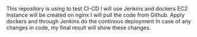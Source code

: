 This repository is using to test CI-CD I will use Jenkins and dockers EC2 Instance will be created on nginx I will pull the code from Github. Apply dockers and through Jenkins do the continous deployment In case of any changes in code, my final result will show these changes.
